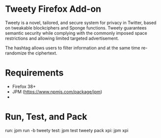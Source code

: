 # Tweety Firefox Add-on

Tweety is a novel, tailored, and secure system for privacy in Twitter, based on tweakable blockciphers and Sponge functions. Tweety guarantees semantic security while complying with the commonly imposed space restrictions and allowing limited targeted advertisement.

The hashtag allows users to filter information and at the same time re-randomize the ciphertext.


# Requirements

- Firefox 38+
- JPM (https://www.npmjs.com/package/jpm)
- 



# Run, Test, and Pack

run: jpm run -b tweety
test: jpm test tweety
pack xpi: jpm xpi